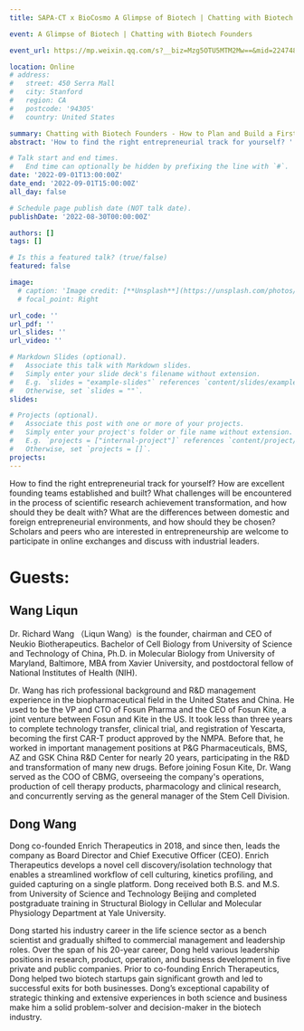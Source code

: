 ```yaml
---
title: SAPA-CT x BioCosmo A Glimpse of Biotech | Chatting with Biotech Founders -  How to Plan and Build a First-Class Start-up Company

event: A Glimpse of Biotech | Chatting with Biotech Founders

event_url: https://mp.weixin.qq.com/s?__biz=Mzg5OTU5MTM2Mw==&mid=2247484044&idx=1&sn=6c6e028deb7db4a364b5fe954671a116&chksm=c051bf20f7263636d198a93b0de0a088bbeb364c9f9d16d228309259c764910c9c43cf2954d2#rd

location: Online
# address:
#   street: 450 Serra Mall
#   city: Stanford
#   region: CA
#   postcode: '94305'
#   country: United States

summary: Chatting with Biotech Founders - How to Plan and Build a First-Class Start-up Company
abstract: 'How to find the right entrepreneurial track for yourself? '

# Talk start and end times.
#   End time can optionally be hidden by prefixing the line with `#`.
date: '2022-09-01T13:00:00Z'
date_end: '2022-09-01T15:00:00Z'
all_day: false

# Schedule page publish date (NOT talk date).
publishDate: '2022-08-30T00:00:00Z'

authors: []
tags: []

# Is this a featured talk? (true/false)
featured: false

image:
  # caption: 'Image credit: [**Unsplash**](https://unsplash.com/photos/bzdhc5b3Bxs)'
  # focal_point: Right

url_code: ''
url_pdf: ''
url_slides: ''
url_video: ''

# Markdown Slides (optional).
#   Associate this talk with Markdown slides.
#   Simply enter your slide deck's filename without extension.
#   E.g. `slides = "example-slides"` references `content/slides/example-slides.md`.
#   Otherwise, set `slides = ""`.
slides:

# Projects (optional).
#   Associate this post with one or more of your projects.
#   Simply enter your project's folder or file name without extension.
#   E.g. `projects = ["internal-project"]` references `content/project/deep-learning/index.md`.
#   Otherwise, set `projects = []`.
projects:
---
```

How to find the right entrepreneurial track for yourself? How are excellent founding teams established and built? What challenges will be encountered in the process of scientific research achievement transformation, and how should they be dealt with? What are the differences between domestic and foreign entrepreneurial environments, and how should they be chosen? Scholars and peers who are interested in entrepreneurship are welcome to participate in online exchanges and discuss with industrial leaders.

# Guests: 

## Wang Liqun 
Dr. Richard Wang （Liqun Wang）is the founder, chairman and CEO of Neukio Biotherapeutics. Bachelor of Cell Biology from University of Science and Technology of China, Ph.D. in Molecular Biology from University of Maryland, Baltimore, MBA from Xavier University, and postdoctoral fellow of National Institutes of Health (NIH). 

Dr. Wang has rich professional background and R&D management experience in the biopharmaceutical field in the United States and China. He used to be the VP and CTO of Fosun Pharma and the CEO of Fosun Kite, a joint venture between Fosun and Kite in the US. It took less than three years to complete technology transfer, clinical trial, and registration of Yescarta, becoming the first CAR-T product approved by the NMPA. Before that, he worked in important management positions at P&G Pharmaceuticals, BMS, AZ and GSK China R&D Center for nearly 20 years, participating in the R&D and transformation of many new drugs. Before joining Fosun Kite, Dr. Wang served as the COO of CBMG, overseeing the company's operations, production of cell therapy products, pharmacology and clinical research, and concurrently serving as the general manager of the Stem Cell Division.

## Dong Wang
Dong co-founded Enrich Therapeutics in 2018, and since then, leads the company as Board Director and Chief Executive Officer (CEO). Enrich Therapeutics develops a novel cell discovery/isolation technology that enables a streamlined workflow of cell culturing, kinetics profiling, and guided capturing on a single platform. Dong received both B.S. and M.S. from University of Science and Technology Beijing and completed postgraduate training in Structural Biology in Cellular and Molecular Physiology Department at Yale University. 

Dong started his industry career in the life science sector as a bench scientist and gradually shifted to commercial management and leadership roles. Over the span of his 20-year career, Dong held various leadership positions in research, product, operation, and business development in five private and public companies. Prior to co-founding Enrich Therapeutics, Dong helped two biotech startups gain significant growth and led to successful exits for both businesses. Dong’s exceptional capability of strategic thinking and extensive experiences in both science and business make him a solid problem-solver and decision-maker in the biotech industry.